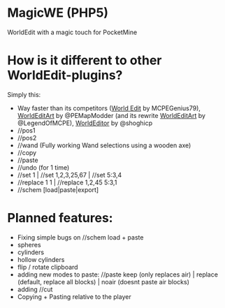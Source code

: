 # MagicWE (PHP5)
WorldEdit with a magic touch for PocketMine

# How is it different to other WorldEdit-plugins?
Simply this:
 - Way faster than its competitors ([World Edit](http://www.minecraftforum.net/forums/minecraft-pocket-edition/mcpe-mods-tools/2295141-world-edit-plugin-for-pocketmine-0-9-5-0-10-4-by) by MCPEGenius79), [WorldEditArt](https://github.com/PEMapModder/Small-ZC-Plugins/tree/master/WorldEditArt) by @PEMapModder (and its rewrite [WorldEditArt](https://github.com/LegendOfMCPE/WorldEditArt) by @LegendOfMCPE), [WorldEditor](https://github.com/shoghicp/WorldEditor) by @shoghicp
 - //pos1
 - //pos2
 - //wand (Fully working Wand selections using a wooden axe)
 - //copy
 - //paste
 - //undo (for 1 time)
 - //set 1 | //set 1,2,3,25,67 | //set 5:3,4
 - //replace 1 1 | //replace 1,2,45 5:3,1
 - //schem [load|paste|export]

# Planned features:
 - Fixing simple bugs on //schem load + paste
 - spheres
 - cylinders
 - hollow cylinders
 - flip / rotate clipboard
 - adding new modes to paste: //paste keep (only replaces air) | replace (default, replace all blocks) | noair (doesnt paste air blocks)
 - adding //cut
 - Copying + Pasting relative to the player
